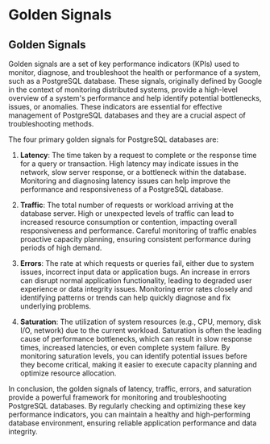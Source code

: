 # Golden Signals

## Golden Signals

Golden signals are a set of key performance indicators (KPIs) used to monitor, diagnose, and troubleshoot the health or performance of a system, such as a PostgreSQL database. These signals, originally defined by Google in the context of monitoring distributed systems, provide a high-level overview of a system's performance and help identify potential bottlenecks, issues, or anomalies. These indicators are essential for effective management of PostgreSQL databases and they are a crucial aspect of troubleshooting methods.

The four primary golden signals for PostgreSQL databases are:

1. **Latency**: The time taken by a request to complete or the response time for a query or transaction. High latency may indicate issues in the network, slow server response, or a bottleneck within the database. Monitoring and diagnosing latency issues can help improve the performance and responsiveness of a PostgreSQL database.

2. **Traffic**: The total number of requests or workload arriving at the database server. High or unexpected levels of traffic can lead to increased resource consumption or contention, impacting overall responsiveness and performance. Careful monitoring of traffic enables proactive capacity planning, ensuring consistent performance during periods of high demand.

3. **Errors**: The rate at which requests or queries fail, either due to system issues, incorrect input data or application bugs. An increase in errors can disrupt normal application functionality, leading to degraded user experience or data integrity issues. Monitoring error rates closely and identifying patterns or trends can help quickly diagnose and fix underlying problems.

4. **Saturation**: The utilization of system resources (e.g., CPU, memory, disk I/O, network) due to the current workload. Saturation is often the leading cause of performance bottlenecks, which can result in slow response times, increased latencies, or even complete system failure. By monitoring saturation levels, you can identify potential issues before they become critical, making it easier to execute capacity planning and optimize resource allocation.

In conclusion, the golden signals of latency, traffic, errors, and saturation provide a powerful framework for monitoring and troubleshooting PostgreSQL databases. By regularly checking and optimizing these key performance indicators, you can maintain a healthy and high-performing database environment, ensuring reliable application performance and data integrity.